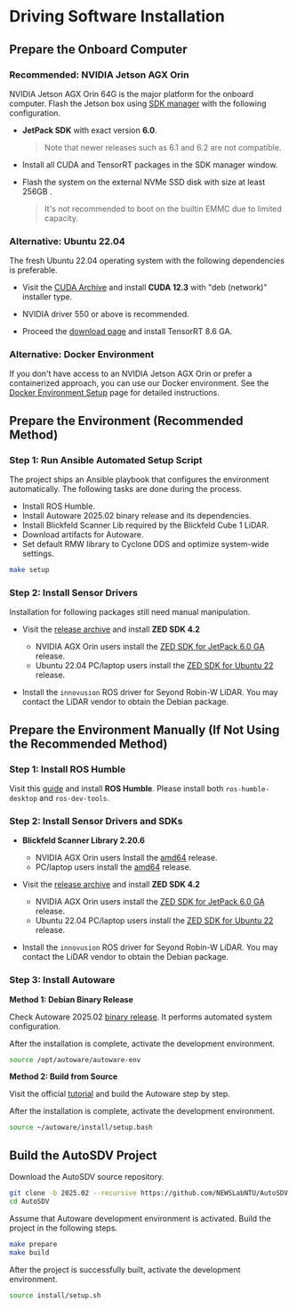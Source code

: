 # Driving Software Installation

## Prepare the Onboard Computer

### Recommended: NVIDIA Jetson AGX Orin

NVIDIA Jetson AGX Orin 64G is the major platform for the onboard
computer. Flash the Jetson box using [SDK
manager](https://developer.nvidia.com/sdk-manager) with the following
configuration.

- **JetPack SDK** with exact version **6.0**.

    > Note that newer releases such as 6.1 and 6.2 are not compatible.

- Install all CUDA and TensorRT packages in the SDK manager window.
- Flash the system on the external NVMe SSD disk with size at least
  256GB .

    > It's not recommended to boot on the builtin EMMC due to limited
    > capacity.

### Alternative: Ubuntu 22.04

The fresh Ubuntu 22.04 operating system with the following
dependencies is preferable.

-  Visit the [CUDA
   Archive](https://developer.nvidia.com/cuda-12-3-2-download-archive?target_os=Linux&target_arch=x86_64&Distribution=Ubuntu&target_version=20.04&target_type=deb_network)
   and install **CUDA 12.3** with "deb (network)" installer type.

- NVIDIA driver 550 or above is recommended.

- Proceed the [download
  page](https://developer.nvidia.com/nvidia-tensorrt-8x-download) and
  install TensorRT 8.6 GA.

### Alternative: Docker Environment

If you don't have access to an NVIDIA Jetson AGX Orin or prefer a
containerized approach, you can use our Docker environment. See the
[Docker Environment Setup](./docker_environment.md) page for detailed
instructions.

## Prepare the Environment (Recommended Method)

### Step 1: Run Ansible Automated Setup Script

The project ships an Ansible playbook that configures the environment
automatically. The following tasks are done during the process.

- Install ROS Humble.
- Install Autoware 2025.02 binary release and its dependencies.
- Install Blickfeld Scanner Lib required by the Blickfeld Cube 1 LiDAR.
- Download artifacts for Autoware.
- Set default RMW library to Cyclone DDS and optimize system-wide
  settings.

```sh
make setup
```

### Step 2: Install Sensor Drivers

Installation for following packages still need manual manipulation.

- Visit the [release
  archive](https://www.stereolabs.com/en-tw/developers/release/4.2)
  and install **ZED SDK 4.2**
  - NVIDIA AGX Orin users install the [ZED SDK for JetPack 6.0
    GA](https://download.stereolabs.com/zedsdk/4.2/l4t36.3/jetsons)
    release.
  - Ubuntu 22.04 PC/laptop users install the [ZED SDK for Ubuntu 22
    ](https://download.stereolabs.com/zedsdk/4.2/cu12/ubuntu22)
    release.

- Install the `innovusion` ROS driver for Seyond Robin-W LiDAR. You
  may contact the LiDAR vendor to obtain the Debian package.

## Prepare the Environment Manually (If Not Using the Recommended Method)

### Step 1: Install ROS Humble

Visit this
[guide](https://docs.ros.org/en/humble/Installation/Ubuntu-Install-Debians.html)
and install **ROS Humble**. Please install both `ros-humble-desktop`
and `ros-dev-tools`.

### Step 2: Install Sensor Drivers and SDKs

- **Blickfeld Scanner Library 2.20.6**

  - NVIDIA AGX Orin users Install the
    [amd64](https://github.com/NEWSLabNTU/blickfeld-scanner-lib/releases/download/v2.20.6-newslab1/blickfeld-scanner-lib_2.20.6-1_arm64.deb)
    release.
  - PC/laptop users install the
    [amd64](https://github.com/NEWSLabNTU/blickfeld-scanner-lib/releases/download/v2.20.6-newslab1/blickfeld-scanner-lib_2.20.6-1_amd64.deb)
    release.

- Visit the [release
  archive](https://www.stereolabs.com/en-tw/developers/release/4.2)
  and install **ZED SDK 4.2**
  - NVIDIA AGX Orin users install the [ZED SDK for JetPack 6.0
    GA](https://download.stereolabs.com/zedsdk/4.2/l4t36.3/jetsons)
    release.
  - Ubuntu 22.04 PC/laptop users install the [ZED SDK for Ubuntu 22
    ](https://download.stereolabs.com/zedsdk/4.2/cu12/ubuntu22)
    release.

- Install the `innovusion` ROS driver for Seyond Robin-W LiDAR. You
  may contact the LiDAR vendor to obtain the Debian package.

### Step 3: Install Autoware

**Method 1: Debian Binary Release**

Check Autoware 2025.02 [binary
release](https://github.com/NEWSLabNTU/autoware/releases/tag/rosdebian%2F2025.02-1).
It performs automated system configuration.

After the installation is complete, activate the development
environment.

```sh
source /opt/autoware/autoware-env
```


**Method 2: Build from Source**

Visit the official
[tutorial](https://autowarefoundation.github.io/autoware-documentation/main/installation/autoware/source-installation/)
and build the Autoware step by step.

After the installation is complete, activate the development
environment.

```bash
source ~/autoware/install/setup.bash
```

## Build the AutoSDV Project

Download the AutoSDV source repository.

```sh
git clone -b 2025.02 --recursive https://github.com/NEWSLabNTU/AutoSDV.git
cd AutoSDV
```

Assume that Autoware development environment is activated. Build the
project in the following steps.

```bash
make prepare
make build
```

After the project is successfully built, activate the development
environment.

```sh
source install/setup.sh
```
